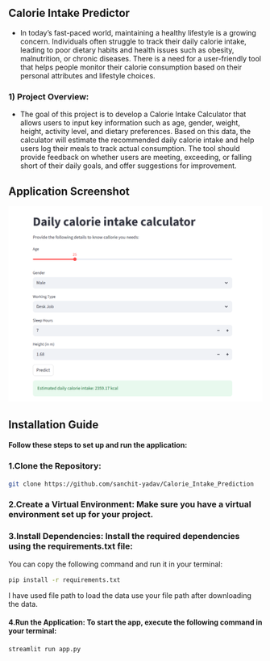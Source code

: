 ## Calorie Intake Predictor

- In today’s fast-paced world, maintaining a healthy lifestyle is a growing concern. Individuals often struggle to track their daily calorie intake, leading to poor dietary habits and health issues such as obesity, malnutrition, or chronic diseases. There is a need for a user-friendly tool that helps people monitor their calorie consumption based on their personal attributes and lifestyle choices.


### 1) Project Overview:

- The goal of this project is to develop a Calorie Intake Calculator that allows users to input key information such as age, gender, weight, height, activity level, and dietary preferences. Based on this data, the calculator will estimate the recommended daily calorie intake and help users log their meals to track actual consumption. The tool should provide feedback on whether users are meeting, exceeding, or falling short of their daily goals, and offer suggestions for improvement.

## Application Screenshot

![Description of screenshot](assets/Screenshot.png)


## Installation Guide
#### Follow these steps to set up and run the application:

### 1.Clone the Repository:

   ```bash
   git clone https://github.com/sanchit-yadav/Calorie_Intake_Prediction
   ```


### 2.Create a Virtual Environment: Make sure you have a virtual environment set up for your project.

### 3.Install Dependencies: Install the required dependencies using the requirements.txt file:

  
You can copy the following command and run it in your terminal:

```bash
pip install -r requirements.txt
```

I have used file path to load the data use your file path after downloading the data.

#### 4.Run the Application: To start the app, execute the following command in your terminal:
```bash
streamlit run app.py
```